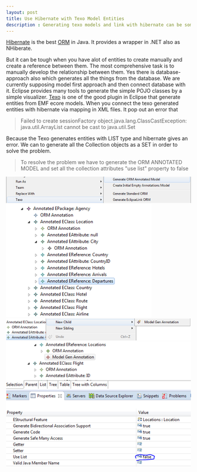 ```yaml
---
layout: post
title: Use Hibernate with Texo Model Entities
description : Generating texo models and link with hibernate can be sometime rude giving exception as Failed to create sessionFactory ArrayList cannot be cast to Set
---
```

[Hibernate](http://hibernate.org/orm/) is the best [ORM](https://en.wikipedia.org/wiki/Object-relational_mapping) in Java. It provides a wrapper in .NET also as NHiberate.

But it can be tough when you have alot of entities to create manually and create a reference between them. The most comprehensive task is to manually develop the relationship between them. Yes there is database-approach also which generates all the things from the database. 
We are currently supposing model first approach and then connect database with it. Eclipse provides many tools to generate the simple POJO classes by a simple visualizer. [Texo](http://wiki.eclipse.org/Texo) is one of the good plugin in Eclipse that generate entities from EMF ecore models. When you connect the texo generated entities with hibernate via mapping in XML files. It pop out an error that

<blockquote>
<p>
Failed to create sessionFactory object.java.lang.ClassCastException: java.util.ArrayList cannot be cast to java.util.Set
</p>
</blockquote>


Because the Texo genenates entities with LIST type and hibernate gives an error. We can to generate all the Collection objects as a SET in order to solve the problem.
<blockquote>
<p>
To resolve the problem we have to generate the ORM ANNOTATED MODEL and set all the collection attributes "use list" property to false
</p>
</blockquote>


![Generate the Texo Hibernate](/img/texo_hibernate1.PNG)
![Selecting the collection object](/img/texo_hibernate2.PNG)
![Create new Gen Annotation for object](/img/texo_hibernate3.PNG)
![set use list = false](/img/texo_hibernate4.PNG)


